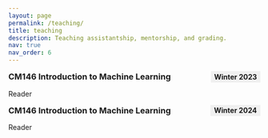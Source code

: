 ```yaml
---
layout: page
permalink: /teaching/
title: teaching
description: Teaching assistantship, mentorship, and grading.
nav: true
nav_order: 6
---
```


<div style="display: flex; justify-content: space-between; align-items: center;">
  <h3 style="margin: 0;">CM146 Introduction to Machine Learning</h3>
  <span style="font-weight: bold; background-color: #f0f0f0; padding: 0.2em 0.5em;">Winter 2023</span>
</div>
<p>Reader</p>

<div style="display: flex; justify-content: space-between; align-items: center;">
  <h3 style="margin: 0;">CM146 Introduction to Machine Learning</h3>
  <span style="font-weight: bold; background-color: #f0f0f0; padding: 0.2em 0.5em;">Winter 2024</span>
</div>
<p>Reader</p>
